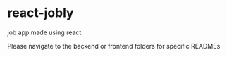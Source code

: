 # react-jobly
job app made using react

Please navigate to the backend or frontend folders for specific READMEs
